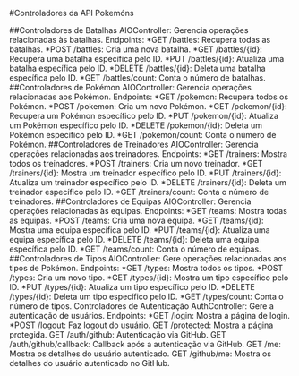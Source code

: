 #Controladores da API Pokemóns

##Controladores de Batalhas
AIOController: Gerencia operações relacionadas às batalhas.
Endpoints:
*GET /battles: Recupera todas as batalhas.
*POST /battles: Cria uma nova batalha.
*GET /battles/{id}: Recupera uma batalha específica pelo ID.
*PUT /battles/{id}: Atualiza uma batalha específica pelo ID.
*DELETE /battles/{id}: Deleta uma batalha específica pelo ID.
*GET /battles/count: Conta o número de batalhas.
##Controladores de Pokémon
AIOController: Gerencia operações relacionadas aos Pokémon.
Endpoints:
*GET /pokemon: Recupera todos os Pokémon.
*POST /pokemon: Cria um novo Pokémon.
*GET /pokemon/{id}: Recupera um Pokémon específico pelo ID.
*PUT /pokemon/{id}: Atualiza um Pokémon específico pelo ID.
*DELETE /pokemon/{id}: Deleta um Pokémon específico pelo ID.
*GET /pokemon/count: Conta o número de Pokémon.
##Controladores de Treinadores
AIOController: Gerencia operações relacionadas aos treinadores.
Endpoints:
*GET /trainers: Mostra todos os treinadores.
*POST /trainers: Cria um novo treinador.
*GET /trainers/{id}: Mostra um treinador específico pelo ID.
*PUT /trainers/{id}: Atualiza um treinador específico pelo ID.
*DELETE /trainers/{id}: Deleta um treinador específico pelo ID.
*GET /trainers/count: Conta o número de treinadores.
##Controladores de Equipas
AIOController: Gerencia operações relacionadas às equipas.
Endpoints:
*GET /teams: Mostra todas as equipas.
*POST /teams: Cria uma nova equipa.
*GET /teams/{id}: Mostra uma equipa específica pelo ID.
*PUT /teams/{id}: Atualiza uma equipa específica pelo ID.
*DELETE /teams/{id}: Deleta uma equipa específica pelo ID.
*GET /teams/count: Conta o número de equipas.
##Controladores de Tipos
AIOController: Gere operações relacionadas aos tipos de Pokémon.
Endpoints:
*GET /types: Mostra todos os tipos.
*POST /types: Cria um novo tipo.
*GET /types/{id}: Mostra um tipo específico pelo ID.
*PUT /types/{id}: Atualiza um tipo específico pelo ID.
*DELETE /types/{id}: Deleta um tipo específico pelo ID.
*GET /types/count: Conta o número de tipos.
Controladores de Autenticação
AuthController: Gere a autenticação de usuários.
Endpoints:
*GET /login: Mostra a página de login.
*POST /logout: Faz logout do usuário.
GET /protected: Mostra a página protegida.
GET /auth/github: Autenticação via GitHub.
GET /auth/github/callback: Callback após a autenticação via GitHub.
GET /me: Mostra os detalhes do usuário autenticado.
GET /github/me: Mostra os detalhes do usuário autenticado no GitHub.
